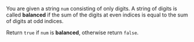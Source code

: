 You are given a string `num` consisting of only digits. A string of digits is called **balanced** if the sum of the digits at even indices is equal to the sum of digits at odd indices.

Return `true` if `num` is **balanced**, otherwise return `false`.